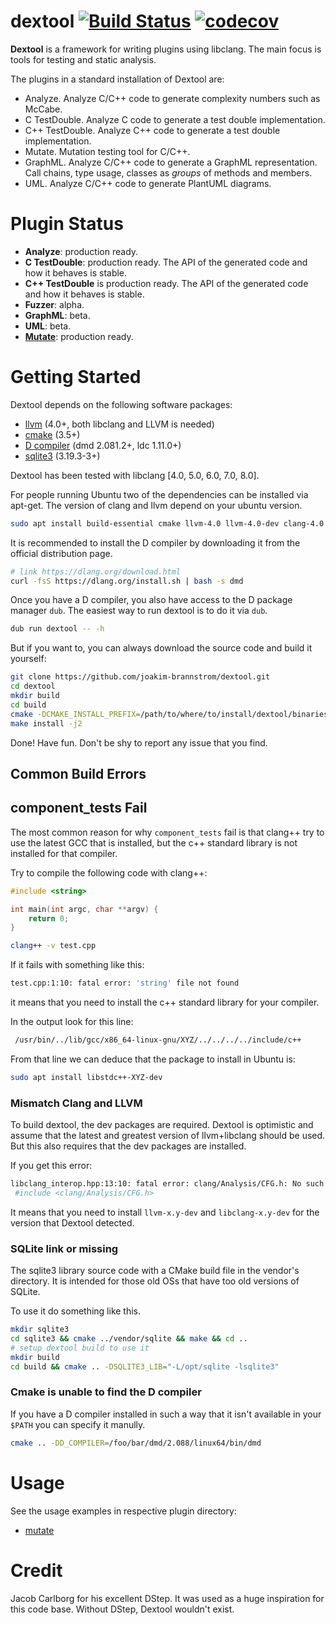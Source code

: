 # dextool [![Build Status](https://dev.azure.com/wikodes/wikodes/_apis/build/status/joakim-brannstrom.dextool?branchName=master)](https://dev.azure.com/wikodes/wikodes/_build/latest?definitionId=1&branchName=master) [![codecov](https://codecov.io/gh/joakim-brannstrom/dextool/branch/master/graph/badge.svg)](https://codecov.io/gh/joakim-brannstrom/dextool)

**Dextool** is a framework for writing plugins using libclang. The main focus
is tools for testing and static analysis.

The plugins in a standard installation of Dextool are:
 - Analyze. Analyze C/C++ code to generate complexity numbers such as McCabe.
 - C TestDouble. Analyze C code to generate a test double implementation.
 - C++ TestDouble. Analyze C++ code to generate a test double implementation.
 - Mutate. Mutation testing tool for C/C++.
 - GraphML. Analyze C/C++ code to generate a GraphML representation.
   Call chains, type usage, classes as _groups_ of methods and members.
 - UML. Analyze C/C++ code to generate PlantUML diagrams.

# Plugin Status

 * **Analyze**: production ready.
 * **C TestDouble**: production ready. The API of the generated code and how it behaves is stable.
 * **C++ TestDouble** is production ready. The API of the generated code and how it behaves is stable.
 * **Fuzzer**: alpha.
 * **GraphML**: beta.
 * **UML**: beta.
 * [**Mutate**](plugin/mutate/README.md): production ready.

# Getting Started

Dextool depends on the following software packages:

 * [llvm](http://releases.llvm.org/download.html) (4.0+, both libclang and LLVM is needed)
 * [cmake](https://cmake.org/download) (3.5+)
 * [D compiler](https://dlang.org/download.html) (dmd 2.081.2+, ldc 1.11.0+)
 * [sqlite3](https://sqlite.org/download.html) (3.19.3-3+)

Dextool has been tested with libclang [4.0, 5.0, 6.0, 7.0, 8.0].

For people running Ubuntu two of the dependencies can be installed via apt-get.
The version of clang and llvm depend on your ubuntu version.
```sh
sudo apt install build-essential cmake llvm-4.0 llvm-4.0-dev clang-4.0 libclang-4.0-dev libsqlite3-dev
```

It is recommended to install the D compiler by downloading it from the official distribution page.
```sh
# link https://dlang.org/download.html
curl -fsS https://dlang.org/install.sh | bash -s dmd
```

Once you have a D compiler, you also have access to the D package manager `dub`. The easiest way to run dextool is to do it via `dub`.
```sh
dub run dextool -- -h
```

But if you want to, you can always download the source code and build it yourself:
```sh
git clone https://github.com/joakim-brannstrom/dextool.git
cd dextool
mkdir build
cd build
cmake -DCMAKE_INSTALL_PREFIX=/path/to/where/to/install/dextool/binaries ..
make install -j2
```

Done! Have fun.
Don't be shy to report any issue that you find.

## Common Build Errors

## component_tests Fail

The most common reason for why `component_tests` fail is that clang++ try to use the latest GCC that is installed, but the c++ standard library is not installed for that compiler.

Try to compile the following code with clang++:
```c++
#include <string>

int main(int argc, char **argv) {
    return 0;
}
```

```sh
clang++ -v test.cpp
```

If it fails with something like this:
```sh
test.cpp:1:10: fatal error: 'string' file not found
```

it means that you need to install the c++ standard library for your compiler.

In the output look for this line:
```sh
 /usr/bin/../lib/gcc/x86_64-linux-gnu/XYZ/../../../../include/c++
```

From that line we can deduce that the package to install in Ubuntu is:
```sh
sudo apt install libstdc++-XYZ-dev
```

### Mismatch Clang and LLVM

To build dextool, the dev packages are required. Dextool is optimistic and assume that the latest and greatest version of llvm+libclang should be used. But this also requires that the dev packages are installed.

If you get this error:
```sh
libclang_interop.hpp:13:10: fatal error: clang/Analysis/CFG.h: No such file or directory
 #include <clang/Analysis/CFG.h>
```

It means that you need to install `llvm-x.y-dev` and `libclang-x.y-dev` for the version that Dextool detected.

### SQLite link or missing

The sqlite3 library source code with a CMake build file in the vendor's directory. It is intended for those old OSs that have too old versions of SQLite.

To use it do something like this.
```sh
mkdir sqlite3
cd sqlite3 && cmake ../vendor/sqlite && make && cd ..
# setup dextool build to use it
mkdir build
cd build && cmake .. -DSQLITE3_LIB="-L/opt/sqlite -lsqlite3"
```

### Cmake is unable to find the D compiler

If you have a D compiler installed in such a way that it isn't available in
your `$PATH` you can specify it manully.

```sh
cmake .. -DD_COMPILER=/foo/bar/dmd/2.088/linux64/bin/dmd
```

# Usage

See the usage examples in respective plugin directory:
 * [mutate](plugin/mutate/examples)

# Credit
Jacob Carlborg for his excellent DStep. It was used as a huge inspiration for
this code base. Without DStep, Dextool wouldn't exist.
